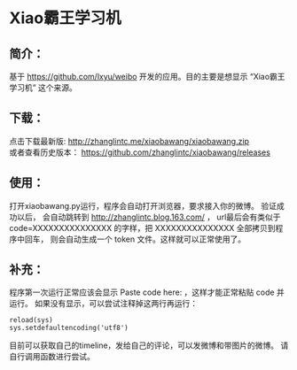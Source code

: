Xiao霸王学习机
==========

## 简介：
基于 https://github.com/lxyu/weibo 开发的应用。目的主要是想显示 “Xiao霸王学习机” 这个来源。

## 下载：
点击下载最新版: http://zhanglintc.me/xiaobawang/xiaobawang.zip <br/>
或者查看历史版本： https://github.com/zhanglintc/xiaobawang/releases

## 使用：
打开xiaobawang.py运行，程序会自动打开浏览器，要求接入你的微博。
验证成功以后， 会自动跳转到 http://zhanglintc.blog.163.com/ ，
url最后会有类似于 code=XXXXXXXXXXXXXXX 的字样，把 XXXXXXXXXXXXXXX 全部拷贝到程序中回车，
则会自动生成一个 token 文件。这样就可以正常使用了。

## 补充：
程序第一次运行正常应该会显示 Paste code here: ，这样才能正常粘贴 code 并运行。
如果没有显示，可以尝试注释掉这两行再运行：

    reload(sys)
    sys.setdefaultencoding('utf8')

目前可以获取自己的timeline，发给自己的评论，可以发微博和带图片的微博。
请自行调用函数进行尝试。